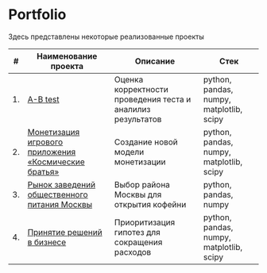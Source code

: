 # Portfolio

Здесь представлены некоторые реализованные проекты

| #    | Наименование проекта                |    Описание                                   |     Стек                                |
| ---- | -----------------------------------------------------------| ---------------------------------------------- | ------------------------------------------------------ |
| 1.   | [A-B test](https://github.com/Vaycheslav23/portfolio/blob/main/A-B%20test.ipynb)   |  Оценка корректности проведения теста и аналилиз результатов   |   python, pandas, numpy, matplotlib, scipy
| 2.   | [Монетизация игрового приложения «Космические братья»](https://github.com/Vaycheslav23/portfolio/blob/main/%D0%9F%D1%80%D0%BE%D0%B5%D0%BA%D1%82%20-%20%D0%9C%D0%BE%D0%BD%D0%B5%D1%82%D0%B8%D0%B7%D0%B0%D1%86%D0%B8%D1%8F%20%D0%B8%D0%B3%D1%80%D0%BE%D0%B2%D0%BE%D0%B3%D0%BE%20%D0%BF%D1%80%D0%B8%D0%BB%D0%BE%D0%B6%D0%B5%D0%BD%D0%B8%D1%8F%20%C2%AB%D0%9A%D0%BE%D1%81%D0%BC%D0%B8%D1%87%D0%B5%D1%81%D0%BA%D0%B8%D0%B5%20%D0%B1%D1%80%D0%B0%D1%82%D1%8C%D1%8F%C2%BB.ipynb)   |  Создание новой модели монетизации   |   python, pandas, numpy, matplotlib, scipy
| 3.   | [Рынок заведений общественного питания Москвы](https://github.com/Vaycheslav23/portfolio/blob/main/%D0%9F%D1%80%D0%BE%D0%B5%D0%BA%D1%82%20-%20%D0%A0%D1%8B%D0%BD%D0%BE%D0%BA%20%D0%B7%D0%B0%D0%B2%D0%B5%D0%B4%D0%B5%D0%BD%D0%B8%D0%B9%20%D0%BE%D0%B1%D1%89%D0%B5%D1%81%D1%82%D0%B2%D0%B5%D0%BD%D0%BD%D0%BE%D0%B3%D0%BE%20%D0%BF%D0%B8%D1%82%D0%B0%D0%BD%D0%B8%D1%8F%20%D0%9C%D0%BE%D1%81%D0%BA%D0%B2%D1%8B.ipynb)   |  Выбор района Москвы для открытия кофейни   |   python, pandas, numpy
| 4.   | [Принятие решений в бизнесе]([https://github.com/Vaycheslav23/portfolio/blob/main/A-B%20test.ipynb](https://github.com/Vaycheslav23/portfolio/blob/main/%D0%9F%D1%80%D0%BE%D0%B5%D0%BA%D1%82%20%D0%9F%D1%80%D0%B8%D0%BD%D1%8F%D1%82%D0%B8%D0%B5%20%D1%80%D0%B5%D1%88%D0%B5%D0%BD%D0%B8%D0%B9%20%D0%B2%20%D0%B1%D0%B8%D0%B7%D0%BD%D0%B5%D1%81%D0%B5.ipynb)https://github.com/Vaycheslav23/portfolio/blob/main/%D0%9F%D1%80%D0%BE%D0%B5%D0%BA%D1%82%20%D0%9F%D1%80%D0%B8%D0%BD%D1%8F%D1%82%D0%B8%D0%B5%20%D1%80%D0%B5%D1%88%D0%B5%D0%BD%D0%B8%D0%B9%20%D0%B2%20%D0%B1%D0%B8%D0%B7%D0%BD%D0%B5%D1%81%D0%B5.ipynb)   |  Приоритизация гипотез для сокращения расходов   |   python, pandas, numpy, matplotlib, scipy


